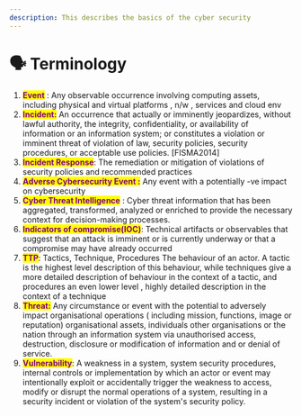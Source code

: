 ```yaml
---
description: This describes the basics of the cyber security
---
```


# 🗣️ Terminology

1. <mark style="color:purple;">**Event**</mark> :  Any observable occurrence involving computing assets, including physical and virtual platforms , n/w , services and cloud env
2. <mark style="color:purple;">**Incident:**</mark> An occurrence that actually or imminently jeopardizes, without lawful authority, the integrity, confidentiality, or   &#x20;availability of information or an information system; or constitutes a violation or imminent threat of violation of   &#x20;law, security policies, security procedures, or acceptable use policies. \[FISMA2014]
3. <mark style="color:purple;">**Incident Response**</mark>: The remediation or mitigation of violations of security policies and recommended practices
4. <mark style="color:purple;">**Adverse Cybersecurity Event :**</mark> Any event with a potentially -ve impact on cybersecurity&#x20;
5. <mark style="color:purple;">**Cyber Threat Intelligence**</mark> : Cyber threat information that has been aggregated, transformed, analyzed or enriched to provide the necessary context for decision-making processes.&#x20;
6. <mark style="color:purple;">**Indicators of compromise(IOC)**</mark>: Technical artifacts or observables that suggest that an attack is imminent or is currently underway or that a compromise may have already occurred&#x20;
7. <mark style="color:purple;">**TTP**</mark>:  Tactics, Technique, Procedures  The behaviour of an actor.  A tactic  is the highest level description of this behaviour, while techniques give a more detailed description of behaviour in the context of a tactic, and procedures an even lower level , highly detailed description in the context of a technique
8. <mark style="color:purple;">**Threat:**</mark>  Any circumstance or event with the potential to adversely impact organisational operations ( including mission, functions, image or reputation) organisational assets, individuals other organisations or the nation through an information system via unauthorised access, destruction, disclosure or modification of information and or denial of service.&#x20;
9. <mark style="color:purple;">**Vulnerability**</mark>:  A weakness in a system, system security procedures, internal controls or implementation by which an actor or event may intentionally exploit or accidentally trigger the weakness to access, modify or disrupt the normal operations of a system, resulting in a security incident or violation of the system's security policy.

